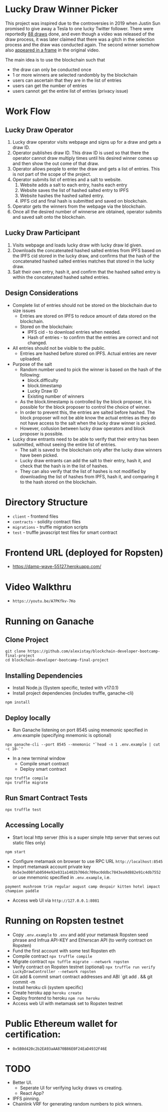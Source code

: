 # Lucky Draw Winner Picker
This project was inspired due to the controversies in 2019 when Justin Sun promised to give away a Tesla to one lucky Twitter follower. There were reportedly [88 draws][1] done, and even though a video was released of the draw process, it was later claimed that there was a gitch in the selection process and the draw was conducted again. The second winner somehow also [appeared in a frame][2] in the original video. 

[1]: https://twitter.com/CryptoJohnGalt/status/1111146257203056640?s=20
[2]: https://twitter.com/CryptoJohnGalt/status/1111146265100853248?s=20

The main idea is to use the blockchain such that
* the draw can only be conducted once
* 1 or more winners are selected randombly by the blockchain
* users can ascertain that they are in the list of entries
* users can get the number of entries
* users cannot get the entire list of entries (privacy issue)


# Work Flow
## Lucky Draw Operator
1. Lucky draw operator visits webpage and signs up for a draw and gets a draw ID.
2. Operator publishes draw ID. This draw ID is used so that there the operator cannot draw multiply times until his desired winner comes up and then show the out come of that draw.
3. Operator allows people to enter the draw and gets a list of entries. This is not part of the scope of the project.
4. Operator submits list of entries and a salt to website.
   1. Website adds a salt to each entry, hashs each entry
   2. Website saves the list of hashed salted entry to IPFS
   3. Website hashes the hashed salted entry.
   4. IPFS cid and final hash is submitted and saved on blockchain.
5. Operator gets the winners from the webpage via the blockchain.
6. Once all the desired number of winnerse are obtained, operator submits and saved salt onto the blockchain.

## Lucky Draw Participant
1. Visits webpage and loads lucky draw with lucky draw Id given.
2. Downloads the concatenated hashed salted entries from IPFS based on the IPFS cid stored in the lucky draw, and confirms that the hash of the concatenated hashed salted entries matches that stored in the lucky draw.
3. Salt their own entry, hash it, and confirm that the hashed salted entry is within the concatenated hashed salted entries.

## Design Considerations
* Complete list of entries should not be stored on the blockchain due to size issues
  * Entries are stored on IPFS to reduce amount of data stored on the blockchain.
  * Stored on the blockchain:
    * IPFS cid - to download entries when needed.
    * Hash of entries - to confirm that the entries are correct and not changed.
* All entries should not be visible to the public.
  * Entries are hashed before stored on IPFS. Actual entries are never uploaded.
* Purpose of the salt
  * Random number used to pick the winner is based on the hash of the following:
    * block.difficulty
    * block.timestamp
    * Lucky Draw ID
    * Existing number of winners
  * As the block.timestamp is controlled by the block proposer, it is possible for the block proposer to control the choice of winner.
  * In order to prevent this, the entries are salted before hashed. The block proposer will not be able know the actual entries as they do not have access to the salt when the lucky draw winner is picked.
  * However, collusion between lucky draw operators and block proposer is possible.
* Lucky draw entrants need to be able to verify that their entry has been submitted, without seeing the entire list of entries.
  * The salt is saved to the blockchain only after the lucky draw winners have been picked.
  * Lucky draw entrants can add the salt to their entry, hash it, and check that the hash is in the list of hashes.
  * They can also verify that the list of hashes is not modified by downloading the list of hashes from IPFS, hash it, and comparing it to the hash stored on the blockchain.
 
# Directory Structure
* `client` - frontend files
* `contracts` - solidity contract files
* `migrations` - truffle migration scripts
* `test` - truffle javascript test files for smart contract

# Frontend URL (deployed for Ropsten)
* [https://damp-wave-55127.herokuapp.com/ ](https://damp-wave-55127.herokuapp.com)

# Video Walkthru
* `https://youtu.be/A7PKfkv-7Ko`
# Running on Ganache

## Clone Project
```
git clone https://github.com/alexistay/blockchain-developer-bootcamp-final-project
cd blockchain-developer-bootcamp-final-project
``` 
## Installing Dependencies
* Install Node.js (System specific, tested with v17.0.1)
* Install project dependencies (includes truffle, ganache-cli)
```
npm install
``` 
## Deploy locally
* Run Ganache listening on port 8545 using mnemonic specified in .env.example (specifying mnemonic is optional)
```
npx ganache-cli --port 8545 --mnemonic "`head -n 1 .env.example | cut -c 10-`"
```
* In a new terminal window
  * Compile smart contract
  * Deploy smart contract
```
npx truffle compile
npx truffle migrate
```
## Run Smart Contract Tests
```
npx truffle test
```
## Accessing Locally
* Start local http server (this is a super simple http server that serves out static files only) 
```
npm start
```
* Configure metamask on browser to use RPC URL `http://localhost:8545` 
* Import metamask account private key `0x5e3ed08fab0504e92e831a1402b706dc709ac0ddbc7843ea9d882e91c4db7552` or use mnemonic specified in `.env.example`, i.e.
```
payment mushroom trim regular august camp despair kitten hotel impact champion paddle
````
*  Access web UI via `http://127.0.0.1:8081`
# Running on Ropsten testnet
* Copy `.env.example` to `.env` and add your metamask Ropsten seed phrase and Infrua API-KEY and Etherscan API (to verify contract on Ropsten)
* Fund the first account with some test Ropsten eth
* Compile contract `npx truffle compile`
* Migrate contract `npx tuffle migrate --network ropsten`
* Verify contract on Ropsten testnet (optional) `npx truffle run verify LuckyDrawController --network ropsten`
* Git add & commit smart contract addresses and ABI `git add . && git commit -m
* Install heroku cli (system specific)
* Create heroku app `heroku create`
* Deploy frontend to heroku `npm run heroku`
* Access web UI with metamask set to Ropsten testnet
# Public Ethereum wallet for certification:
* `0x5B0d420c2b2EA93aAA870B86E0F24EaD4932F46E`

# TODO
* Better UI. 
  * Seperate UI for verifying lucky draws vs creating.
  * React App?
* IPFS pinning.
* Chainlink VRF for generating random numbers to pick winners. 


